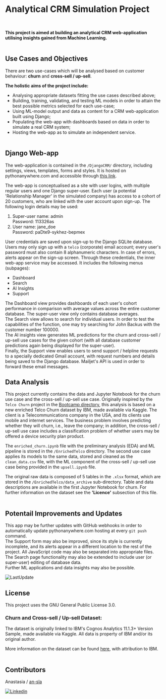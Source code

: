 # Analytical CRM Simulation Project


<br>

**This project is aimed at building an analytical CRM web-application utilising insights gained from Machine Learning.**
<br></br>
## Use Cases and Objectives

There are two use-cases which will be analysed based on customer behaviour: **churn** and **cross-sell / up-sell**.

**The holistic aims of the project include:**
- Analysing appropriate datasets fitting the use cases described above;
- Building, training, validating, and testing ML models in order to attain the best possible metrics selected for each use-case;
- Using ML-model output and data as content for a CRM web-application built using Django;
- Populating the web-app with dashboards based on data in order to simulate a real CRM system;
- Hosting the web-app as to simulate an independent service.
<br></br>

## Django Web-app

The web-application is contained in the `/DjangoCRM/` directory, including settings, views, templates, forms and styles. It is hosted on pythonanywhere.com and accessible through [this link](http://crmwebapp.pythonanywhere.com). 

The web-app is conceptualised as a site with user logins, with multiple regular users and one Django super-user. Each user (a potential 'Relationship Manager' in the simulated company) has access to a cohort of 20 customers, who are linked with the user account upon sign-up.
The following login details may be used:

1.	Super-user name: admin <br> Password: 113326as
2.	User name: jane_doe <br> Password: paDte9-sykhez-bepmex

User credentials are saved upon sign-up to the Django SQLite database. Users may only sign up with a `telco` (corporate) email account; every user's password must also contain 8 alphanumeric characters. In case of errors, alerts appear on the sign-up screen.
Through these credentials, the inner web-app service may be accessed.
It includes the following menus (subpages):
- Dashboard
- Search
- AI Insights
- Support

The Dashboard view provides dashboards of each user's cohort performance in comparison with average values across the entire customer database. The super-user view only contains database averages.
<br>The Search view allows to search for individual users. In order to test the capabilities of the function, one may try searching for John Backus with the customer number 100000.
<br>The AI insights view generates ML predictions for the churn and cross-sell / up-sell use cases for the given cohort (with all database customer predictions again being displayed for the super-user).
<br>Finally, the Support view enables users to send support / helpline requests to a specially dedicated Gmail account, with request numbers and details being saved to the Django database. Mailjet's API is used in order to forward these email messages.



## Data Analysis 

This project currently contains the data and Jupyter Notebook for the churn use case and the cross-sell / up-sell use case. Originally inspired by the `Telco Churn` project in the [Bootcamp directory](https://github.com/an-sla/BootcampProjects), this analysis is based on a new enriched Telco Churn dataset by IBM, made available via Kaggle. The client is a Telecommunications company in the USA, and its clients use mobile and internet services. The business problem involves predicting whether they will churn, i.e., leave the company; in addition, the cross-sell / up-sell use case includes a classification problem of whether users may be offered a device security plan product.

The `enriched_churn.ipynb` file with the preliminary analysis (EDA) and ML pipeline is stored in the `/EnrichedTelco` directory. The second use case applies its models to the same data, stored and cleaned as the `clean_data.csv` file, with the ML component of the cross-sell / up-sell use case being provided in the `upsell.ipynb` file.

The original raw data is composed of 5 tables in the `.xlsx` format, which are stored in the `/EnrichedTelco/data_archive` sub-directory. Table and data descriptions are available in the first Jupyter Notebook for churn. For further information on the dataset see the **'Licence'** subsection of this file.
<br></br>

## Potentail Improvements and Updates

This app may be further updates with GitHub webhooks in order to automatically update pythonanywhere.com hosting at every `git push` command.
<br>
The Support form may also be improved, since its style is currently incomplete, and its alerts appear in a different location to the rest of the project. All JavaScript code may also be separated into appropriate files.
<br>
The Search page functionality may also be extended to include user (or super-user) editing of database data.
<br>
Further ML applications and data insights may also be possible.

![LastUpdate](https://img.shields.io/badge/Latest%20Update-25.05.23-green)


## License

This project uses the GNU General Public License 3.0.

### Churn and Cross-sell / Up-sell Dataset:

The dataset is originally linked to IBM's Cognos Analytics 11.1.3+ Version Sample, made available via Kaggle. All data is property of IBM and/or its original author.

More information on the dataset can be found [here](https://www.kaggle.com/datasets/ylchang/telco-customer-churn-1113?select=Telco_customer_churn.xlsx), with attribution to IBM.
<br></br>

## Contributors

Anastasia / [an-sla](https://github.com/an-sla)

[![Linkedin](https://img.shields.io/badge/LinkedIn-0077B5?style=for-the-badge&logo=linkedin&logoColor=white)](https://www.linkedin.com/in/anastasia-slabucho-21b9b219b/)
